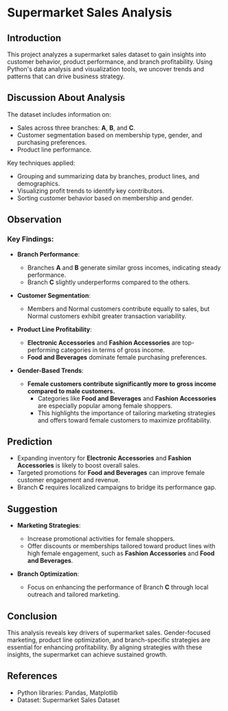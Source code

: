 # Supermarket Sales Analysis

## Introduction  
This project analyzes a supermarket sales dataset to gain insights into customer behavior, product performance, and branch profitability. Using Python's data analysis and visualization tools, we uncover trends and patterns that can drive business strategy.

## Discussion About Analysis  
The dataset includes information on:  
- Sales across three branches: **A**, **B**, and **C**.  
- Customer segmentation based on membership type, gender, and purchasing preferences.  
- Product line performance.  

Key techniques applied:  
- Grouping and summarizing data by branches, product lines, and demographics.  
- Visualizing profit trends to identify key contributors.  
- Sorting customer behavior based on membership and gender.  

## Observation  

### Key Findings:  
- **Branch Performance**:  
  - Branches **A** and **B** generate similar gross incomes, indicating steady performance.  
  - Branch **C** slightly underperforms compared to the others.  

- **Customer Segmentation**:  
  - Members and Normal customers contribute equally to sales, but Normal customers exhibit greater transaction variability.  

- **Product Line Profitability**:  
  - **Electronic Accessories** and **Fashion Accessories** are top-performing categories in terms of gross income.  
  - **Food and Beverages** dominate female purchasing preferences.  

- **Gender-Based Trends**:  
  - **Female customers contribute significantly more to gross income compared to male customers.**  
    - Categories like **Food and Beverages** and **Fashion Accessories** are especially popular among female shoppers.  
    - This highlights the importance of tailoring marketing strategies and offers toward female customers to maximize profitability.  

## Prediction  
- Expanding inventory for **Electronic Accessories** and **Fashion Accessories** is likely to boost overall sales.  
- Targeted promotions for **Food and Beverages** can improve female customer engagement and revenue.  
- Branch **C** requires localized campaigns to bridge its performance gap.  

## Suggestion  
- **Marketing Strategies**:  
  - Increase promotional activities for female shoppers.  
  - Offer discounts or memberships tailored toward product lines with high female engagement, such as **Fashion Accessories** and **Food and Beverages**.  

- **Branch Optimization**:  
  - Focus on enhancing the performance of Branch **C** through local outreach and tailored marketing.  

## Conclusion  
This analysis reveals key drivers of supermarket sales. Gender-focused marketing, product line optimization, and branch-specific strategies are essential for enhancing profitability. By aligning strategies with these insights, the supermarket can achieve sustained growth.

## References  
- Python libraries: Pandas, Matplotlib  
- Dataset: Supermarket Sales Dataset
